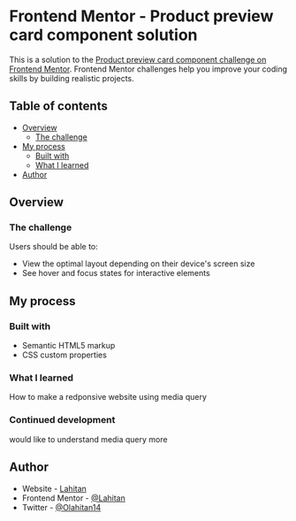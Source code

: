 # Frontend Mentor - Product preview card component solution

This is a solution to the [Product preview card component challenge on Frontend Mentor](https://www.frontendmentor.io/challenges/product-preview-card-component-GO7UmttRfa). Frontend Mentor challenges help you improve your coding skills by building realistic projects. 

## Table of contents

- [Overview](#overview)
  - [The challenge](#the-challenge)
- [My process](#my-process)
  - [Built with](#built-with)
  - [What I learned](#what-i-learned)
- [Author](#author)

## Overview

### The challenge

Users should be able to:

- View the optimal layout depending on their device's screen size
- See hover and focus states for interactive elements

## My process

### Built with

- Semantic HTML5 markup
- CSS custom properties


### What I learned
How to make a redponsive website using media query

### Continued development

would like to understand media query more

## Author

- Website - [Lahitan](https://www.your-site.com)
- Frontend Mentor - [@Lahitan](https://www.frontendmentor.io/profile/yourusername)
- Twitter - [@Olahitan14](https://www.twitter.com/yourusername)

